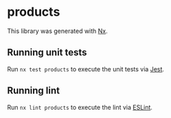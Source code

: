 # products

This library was generated with [Nx](https://nx.dev).

## Running unit tests

Run `nx test products` to execute the unit tests via [Jest](https://jestjs.io).

## Running lint

Run `nx lint products` to execute the lint via [ESLint](https://eslint.org/).
